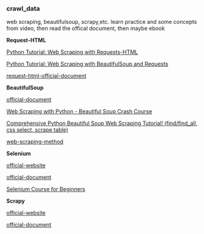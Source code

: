 ### crawl_data
web scraping, beautifulsoup, scrapy,etc. learn practice and some concepts from video, then read the offical document, then maybe ebook

**Request-HTML**

[Python Tutorial: Web Scraping with Requests-HTML](https://www.youtube.com/watch?v=a6fIbtFB46g)

[Python Tutorial: Web Scraping with BeautifulSoup and Requests](https://www.youtube.com/watch?v=ng2o98k983k)

[request-html-official-document](https://requests.readthedocs.io/projects/requests-html/en/latest/)

**BeautifulSoup**

[official-document](https://beautiful-soup-4.readthedocs.io/en/latest/)

[Web Scraping with Python - Beautiful Soup Crash Course](https://www.youtube.com/watch?v=XVv6mJpFOb0)

[Comprehensive Python Beautiful Soup Web Scraping Tutorial! (find/find_all, css select, scrape table)](https://www.youtube.com/watch?v=GjKQ6V_ViQE)

[web-scraping-method](https://www.youtube.com/watch?v=DqtlR0y0suo)

**Selenium**

[official-website](https://www.selenium.dev/)

[official-document](https://www.selenium.dev/documentation/)

[Selenium Course for Beginners](https://www.youtube.com/watch?v=j7VZsCCnptM)

**Scrapy**

[official-website](https://scrapy.org/)

[official-document](https://docs.scrapy.org/en/latest/)


